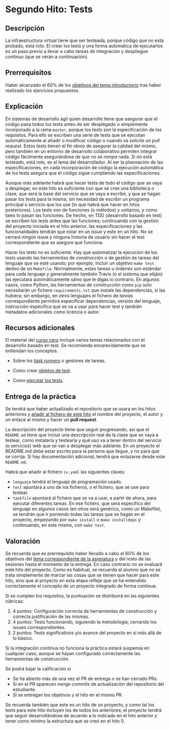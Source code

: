 # Segundo Hito: Tests

## Descripción

La infraestructura virtual tiene que ser testeada, porque código que
no está probado, está roto. El crear los tests y una forma automática
de ejecutarlos es un paso previo a llevar a cabo tareas de integración
y despliegue continuo (que se verán a continuación).

## Prerrequisitos

Haber alcanzado el 60% de los
[objetivos del tema introductorio](http://jj.github.io/IV/documentos/temas/Desarrollo_basado_en_pruebas)
tras haber realizado los ejercicios propuestos.

## Explicación

En sistemas de desarrollo ágil quien desarrolle tiene que asegurar que
el código pasa todos los tests antes de ser desplegado o simplemente
incorporado a la rama `master`, porque los tests son la especificación
de los requisitos. Para ello se escriben
una serie de tests que se ejecutan automáticamente al añadir o
modificar código o cuando se solicite un *pull request*. Estos
tests tienen el fin obvio de asegurar la calidad del mismo, pero
también en un entorno de desarrollo colaborativo permiten integrar
código fácilmente asegurándose de que no se *rompa* nada. Si no está
*testeado*, está roto, es el lema del desarrollador. Al ser la
plasmación de las especificaciones, en cada incorporación de código la
ejecución automática de los tests asegura que el código sigue
cumpliendo las especificaciones.

Aunque más adelante habrá que hacer tests de todo el código que se
vaya a desplegar, en este hito es suficiente con que se cree una
biblioteca o clase, que será la base del servicio que se vaya a
escribir, y que se hagan pasar los tests para la misma, sin necesidad
de escribir un programa principal o servicio que los use (lo que habrá
que hacer en hitos posteriores). Los tests son de funciones (o
métodos) y unitarios, y como tales lo pasan las funciones. De hecho,
en TDD (desarrollo basado en test) se escriben los tests antes que las
funciones; continuando con la gestión del proyecto iniciada en el hito
anterior, las especificaciones y las funcionalidades tendrán que estar
en un *issue* y este en un hito. No se cerrará ningún issue y ninguna
historia de usuario sin hacer el test correspondiente que se asegure
que funciona.

Hacer los tests no es suficiente. Hay que automatizar la ejecución de
  los tests usando las herramientas de construcción o de gestión de
  tareas del lenguaje que se esté usando; por ejemplo, incluir un
  objetivo `make test` dentro de un `Makefile`. Normalmente, estas
  tareas u órdenes son estándar para cada lenguaje y generalmente
  también Travis (o el sistema que elijáis) las ejecutará
  automáticamente salvo que le digas lo contrario. En algunos casos,
  como Python, las herramientas de construcción como `pip` solo
  necesitarán un fichero `requirements.txt` que instale las
  dependencias, si las hubiera; sin embargo, en otros lenguajes el
  fichero de *tareas* correspondiente permitirá especificar
  dependencias, versión del lenguaje, instrucción específica que se va
  a usar para hacer test y también metadatos adicionales como licencia
  o autor.

## Recursos adicionales

El material del [curso cero](https://jj.github.io/curso-tdd) incluye
varios temas relacionados con el desarrollo basado en test. Se
recomienda encarecidamente que se entiendan los conceptos.

* Sobre los
  [*task runners*](https://jj.github.io/curso-tdd/temas/gestores-tareas.html) o
  gestores de tareas.

* Como crear
  [objetos de test](https://jj.github.io/curso-tdd/temas/tests-unitarios-organizaci%C3%B3n.html).

* Como [ejecutar los tests](https://jj.github.io/curso-tdd/temas/tests-unitarios.html).

## Entrega de la práctica

Se tendrá que haber actualizado el repositorio que se usara en los hitos
anteriores y
[añadir al fichero de este hito](https://github.com/JJ/IV-20-21/blob/master/practicas/hito-2.md)
el nombre del proyecto, el autor y un enlace al mismo y hacer un **pull
request**.

La descripción del proyecto tiene que seguir progresando, así que el
`README.md` tiene que incluir una descripción real de la clase que se vaya a
testear, como instalarla y testearla y qué uso va a tener dentro del servicio
(o servicios) web que se van a desplegar más adelante. En un proyecto el
README.md debe estar escrito para la persona que llegue, y no para que se
corrija. Si hay documentación adicional, tendrá que enlazarse desde este
`README.md`.

Habrá que añadir al fichero `iv.yaml` las siguientes claves:

* `lenguaje` tendrá el lenguaje de programación usado.
* `test` apuntará a uno de los ficheros, o el fichero, que se use para
  testear.
* `taskfile` apuntará al fichero que se va a usar, a partir de ahora,
  para ejecutar diferentes tareas. En ese fichero, que será específico
  del lenguaje en algunos casos (en otros será genérico, como un
  Makefile), se tendrán que ir poniendo todas las tareas que se hagan
  en el proyecto, empezando por `make install` o `make installdeps` y
  continuando, en este mismo, con `make test`.

## Valoración

Se recuerda que es prerrequisito haber llevado a cabo el 60% de los objetivos
del
[tema correspondiente de la asignatura](http://jj.github.io/IV/documentos/temas/Desarrollo_basado_en_pruebas)
y del resto de las sesiones hasta el momento de la entrega. En caso contrario
no se evaluará este hito del proyecto. Como es habitual, se recuerda al alumno
que no se trata simplemente de marcar las cosas que se tienen que hacer para
este hito, sino que al proyecto en esta etapa refleje que se ha entendido
correctamente el concepto de un proyecto integrado de forma continua.

Si se cumplen los requisitos, la puntuación se distribuirá en las
siguientes rúbricas:

1. 4 puntos: Configuración correcta de herramientas de construcción y correcta
   justificación de las mismas.
2. 4 puntos: Tests funcionando, siguiendo la metodología, cerrando los
   issues correspondientes.
3. 2 puntos: Tests significativos y/o avance del proyecto en sí más
  allá de lo básico.

Si la integración continua no funciona la práctica estará suspensa
  en cualquier caso, aunque se hayan configurado correctamente las
  herramientas de construcción.

Se podrá bajar la calificación si

* Se ha abierto más de una vez el PR de entrega o se han cerrado PRs.
* Si en el PR aparecen *merge commits* de actualización del
  repositorio del estudiante.
* Si se entregan los objetivos y el hito en el mismo PR.

Se recuerda también que este es un hito de un proyecto, y como tal los
tests para este hito incluyen los de todos los anteriores; el proyecto
tendrá que seguir desarrollándose de acuerdo a lo indicado en el hito
anterior y tener como mínimo la estructura que se creó en el
hito 0.
